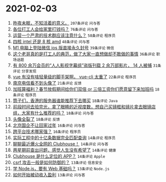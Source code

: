 # 2021-02-03

1. [昨夜未眠，不知活着的意义。](https://www.v2ex.com/t/750791) `207条评论` `问与答`
1. [各位打工人会给家里打钱吗？](https://www.v2ex.com/t/750898) `76条评论` `问与答`
1. [运营一个严肃的技术群应该注意什么？](https://www.v2ex.com/t/750832) `58条评论` `程序员`
1. [四核 intel 还是 8 核 amd](https://www.v2ex.com/t/750805) `48条评论` `问与答`
1. [M1 电脑上登陆微信 ios 版直接永久封号](https://www.v2ex.com/t/750850) `39条评论` `微信`
1. [这个老哥真的是打工人的典范，做了大家一直想做却不敢做的事情](https://www.v2ex.com/t/750848) `36条评论` `职场话题`
1. [有 800 余万会员的“人人影视字幕组”盗版刊载 2 余万部影片， 14 人被捕](https://www.v2ex.com/t/750933) `31条评论` `分享发现`
1. [vue 有没有啥轻量级的脚手架啊， vue-cli 太重了](https://www.v2ex.com/t/750830) `22条评论` `程序员`
1. [南京电信看不到头像了](https://www.v2ex.com/t/750782) `21条评论` `反馈`
1. [加班算福利？春节放假期间给你们双倍 or 三倍工资你们愿意留下来加班吗](https://www.v2ex.com/t/750861) `18条评论` `程序员`
1. [筒子们，香港的服务器谁能推荐下去哪买](https://www.v2ex.com/t/750803) `18条评论` `Java`
1. [前段时间去验完光，拿了眼睛的近视度数，想自己买镜框和镜片拿去眼镜店组，大家有什么推荐的吗？](https://www.v2ex.com/t/750796) `18条评论` `问与答`
1. [头像全裂了](https://www.v2ex.com/t/750779) `18条评论` `反馈`
1. [北京国企不让回家过年](https://www.v2ex.com/t/750951) `16条评论` `问与答`
1. [跨平台技术哪家强？](https://www.v2ex.com/t/750797) `16条评论` `程序员`
1. [实际工程中的十亿条数据完全匹配查询](https://www.v2ex.com/t/750893) `14条评论` `程序员`
1. [聊聊最近爆火全网的 Clubhouse！](https://www.v2ex.com/t/750859) `14条评论` `问与答`
1. [两星期前查出问题，感觉人生没有希望了](https://www.v2ex.com/t/750816) `14条评论` `健康`
1. [Clubhouse 是什么定位的 APP？](https://www.v2ex.com/t/750781) `14条评论` `Apple`
1. [csrf 攻击一般是如何防御的？](https://www.v2ex.com/t/750856) `13条评论` `信息安全`
1. [学 Node.js，要有 Web 基础吗？](https://www.v2ex.com/t/750815) `13条评论` `Node.js`
1. [如何开始被动收入盈利](https://www.v2ex.com/t/750789) `13条评论` `问与答`
